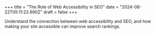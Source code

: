 +++
title = "The Role of Web Accessibility in SEO"
date = "2024-08-22T05:11:22.690Z"
draft = false
+++

  Understand the connection between web accessibility and SEO, and how making your site accessible can improve search rankings.
        